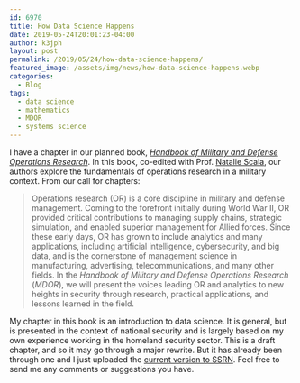 ```yaml
---
id: 6970
title: How Data Science Happens
date: 2019-05-24T20:01:23-04:00
author: k3jph
layout: post
permalink: /2019/05/24/how-data-science-happens/
featured_image: /assets/img/news/how-data-science-happens.webp
categories:
  - Blog
tags:
  - data science
  - mathematics
  - MDOR
  - systems science
---
```

I have a chapter in our planned book, _[Handbook of Military and
Defense Operations Research](/books/mdor/)_.  In this book, co-edited
with Prof. [Natalie Scala](https://www.drnataliescala.com), our
authors explore the fundamentals of operations research in a military
context. From our call for chapters:

> Operations research (OR) is a core discipline in military and
defense management. Coming to the forefront initially during World
War II, OR provided critical contributions to managing supply chains,
strategic simulation, and enabled superior management for Allied
forces. Since these early days, OR has grown to include analytics
and many applications, including artificial intelligence, cybersecurity,
and big data, and is the cornerstone of management science in
manufacturing, advertising, telecommunications, and many other
fields. In the _Handbook of Military and Defense Operations Research_
(_MDOR_), we will present the voices leading OR and analytics to
new heights in security through research, practical applications,
and lessons learned in the field.

My chapter in this book is an introduction to data science. It is
general, but is presented in the context of national security and
is largely based on my own experience working in the homeland
security sector. This is a draft chapter, and so it may go through
a major rewrite. But it has already been through one and I just
uploaded the [current version to
SSRN](https://papers.ssrn.com/sol3/papers.cfm?abstract_id=3393965). Feel
free to send me any comments or suggestions you have.
